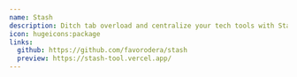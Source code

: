 ```yaml
---
name: Stash
description: Ditch tab overload and centralize your tech tools with Stash.
icon: hugeicons:package
links:
  github: https://github.com/favorodera/stash
  preview: https://stash-tool.vercel.app/
---
```


